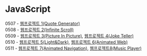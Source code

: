 # JavaScript

0507 - <a href="./udemy_JS/quote_generator">웹프로젝트 1(Quote Generator)</a><br>
0508 - <a href="./udemy_JS/infinity_scroll">웹프로젝트 2(Infinite Scroll)</a><br>
0509 - <a href="./udemy_JS/picture_in_picture">웹프로젝트 3(Picture In Picture)</a>, <a href="./udemy_JS/joke_teller">웹프로젝트 4(Joke Teller)</a><br> 
0510 - <a href="./udemy_JS/light-dark-mode">웹프로젝트 5(Light&Dark)</a>, <a href="./udemy_JS/animated-web">웹프로젝트 6(Animated Web)</a><br> 
0511 - <a href="./udemy_JS/animated-navigation">웹프로젝트 7(Animated Navigation)</a>, <a href="./udemy_JS/music-player">웹프로젝트8(Music Player)
